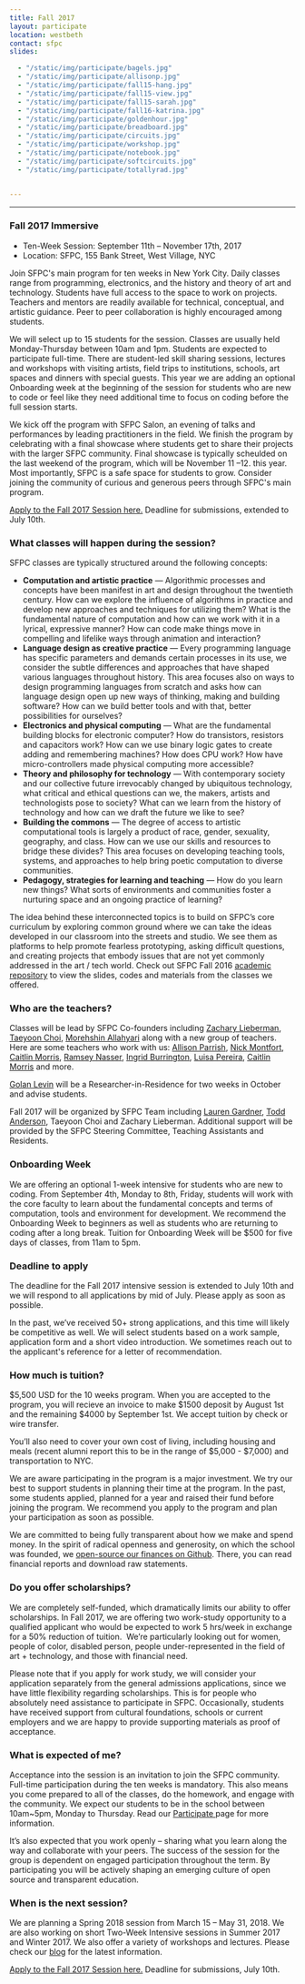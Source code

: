 ```yaml
---
title: Fall 2017
layout: participate
location: westbeth
contact: sfpc
slides:

  - "/static/img/participate/bagels.jpg"
  - "/static/img/participate/allisonp.jpg"
  - "/static/img/participate/fall15-hang.jpg"
  - "/static/img/participate/fall15-view.jpg"
  - "/static/img/participate/fall15-sarah.jpg"
  - "/static/img/participate/fall16-katrina.jpg"
  - "/static/img/participate/goldenhour.jpg"
  - "/static/img/participate/breadboard.jpg"
  - "/static/img/participate/circuits.jpg"
  - "/static/img/participate/workshop.jpg"
  - "/static/img/participate/notebook.jpg"
  - "/static/img/participate/softcircuits.jpg"
  - "/static/img/participate/totallyrad.jpg"


---
```


***

### Fall 2017 Immersive
- Ten-Week Session: September 11th – November 17th, 2017
- Location: SFPC, 155 Bank Street, West Village, NYC

Join SFPC's main program for ten weeks in New York City. Daily classes range from programming, electronics, and the history and theory of art and technology. Students have full access to the space to work on projects. Teachers and mentors are readily available for technical, conceptual, and artistic guidance. Peer to peer collaboration is highly encouraged among students.

We will select up to 15 students for the session. Classes are usually held Monday-Thursday between 10am and 1pm. Students are expected to participate full-time.   There are student-led skill sharing sessions, lectures and workshops with visiting artists, field trips to institutions, schools, art spaces and dinners with special guests.
This year we are adding an optional Onboarding week at the beginning of the session for students who are new to code or feel like they need additional time to focus on coding before the full session starts.

We kick off the program with SFPC Salon, an evening of talks and performances by leading practitioners in the field. We finish the program by celebrating with a final showcase where students get to share their projects with the larger SFPC community. Final showcase is typically scheulded on the last weekend of the program, which will be November 11 –12. this year. Most importantly, SFPC is a safe space for students to grow. Consider joining the community of curious and generous peers through SFPC's main program.

<div class="alert alert-success" role="alert"> <a href="https://docs.google.com/forms/d/e/1FAIpQLScLz8Vsrl7Xq5qUF9nDDNC1CP4DISY3Rxbq2SH0b_EoluL7_A/viewform">Apply to the Fall 2017 Session here.</a> Deadline for submissions, extended to July 10th.
</div>

### What classes will happen during the session?

SFPC classes are typically structured around the following concepts:

- **Computation and artistic practice** — Algorithmic processes and concepts have been manifest in art and design throughout the twentieth century. How can we explore the influence of algorithms in practice and develop new approaches and techniques for utilizing them? What is the fundamental nature of computation and how can we work with it in a lyrical, expressive manner? How can code make things move in compelling and lifelike ways through animation and interaction?
- **Language design as creative practice** — Every programming language has specific parameters and demands certain processes in its use, we consider the subtle differences and approaches that have shaped various languages throughout history. This area focuses also on ways to design programming languages from scratch and asks how can language design open up new ways of thinking, making and building software? How can we build better tools and with that, better possibilities for ourselves?
- **Electronics and physical computing** — What are the fundamental building blocks for electronic computer? How do transistors, resistors and capacitors work? How can we use binary logic gates to create adding and remembering machines? How does CPU work? How have micro-controllers made physical computing more accessible?
- **Theory and philosophy for technology** — With contemporary society and our collective future irrevocably changed by ubiquitous technology, what critical and ethical questions can we, the makers, artists and technologists pose to society? What can we learn from the history of technology and how can we draft the future we like to see?
- **Building the commons** — The degree of access to artistic computational tools is largely a product of race, gender, sexuality, geography, and class. How can we use our skills and resources to bridge these divides? This area focuses on developing teaching tools, systems, and approaches to help bring poetic computation to diverse communities.
- **Pedagogy, strategies for learning and teaching** — How do you learn new things? What sorts of environments and communities foster a nurturing space and an ongoing practice of learning?


The idea behind these interconnected topics is to build on SFPC’s core curriculum by exploring common ground where we can take the ideas developed in our classroom into the streets and studio. We see them as platforms to help promote fearless prototyping, asking difficult questions, and creating projects that embody issues that are not yet commonly addressed in the art / tech world. Check out SFPC Fall 2016 [academic repository](https://github.com/SFPC/fall16) to view the slides, codes and materials from the classes we offered.

### Who are the teachers?

Classes will be lead by SFPC Co-founders including [Zachary Lieberman](http://thesystemis.com/), [Taeyoon Choi](http://taeyoonchoi.com/), [Morehshin Allahyari](http://www.morehshin.com/) along with a new group of teachers. Here are some teachers who work with us: [Allison Parrish](http://www.decontextualize.com/), [Nick Montfort](http://nickm.com), [Caitlin Morris](http://www.caitlinmorris.net/), [Ramsey Nasser](http://nas.sr/), [Ingrid Burrington](http://lifewinning.com/), [Luisa Pereira](http://www.luisaph.com/), [Caitlin Morris](http://www.caitlinmorris.net/) and more.

[Golan Levin](http://www.flong.com) will be a Researcher-in-Residence for two weeks in October and advise students.

Fall 2017 will be organized by SFPC Team including [Lauren Gardner](http://laurengardner.com/), [Todd Anderson](http://toddwords.com/), Taeyoon Choi and Zachary Lieberman. Additional support will be provided by the SFPC Steering Committee, Teaching Assistants and Residents.

### Onboarding Week

We are offering an optional 1-week intensive for students who are new to coding. From September 4th, Monday to 8th, Friday, students will work with the core faculty to learn about the fundamental concepts and terms of computation, tools and environment for development. We recommend the Onboarding Week to beginners as well as students who are returning to coding after a long break. Tuition for Onboarding Week will be $500 for five days of classes, from 11am to 5pm.



### Deadline to apply

The deadline for the Fall 2017 intensive session is extended to July 10th and we will respond to all applications by mid of July. Please apply as soon as possible.

In the past, we’ve received 50+ strong applications, and this time will likely be competitive as well. We will select students based on a work sample, application form and a short video introduction. We sometimes reach out to the applicant's reference for a letter of recommendation.

### How much is tuition?

$5,500 USD for the 10 weeks program. When you are accepted to the program, you will recieve an invoice to make $1500 deposit by August 1st and the remaining $4000 by September 1st. We accept tuition by check or wire transfer.

You’ll also need to cover your own cost of living, including housing and meals (recent alumni report this to be in the range of $5,000 - $7,000) and transportation to NYC.

We are aware participating in the program is a major investment. We try our best to support students in planning their time at the program. In the past, some students applied, planned for a year and raised their fund before joining the program. We recommend you apply to the program and plan your participation as soon as possible.

We are committed to being fully transparent about how we make and spend money. In the spirit of radical openness and generosity, on which the school was founded, we [open-source our finances on Github](http://github.com/sfpc/finance-and-administration). There, you can read financial reports and download raw statements.

### Do you offer scholarships?

We are completely self-funded, which dramatically limits our ability to offer scholarships. In Fall 2017, we are offering two work-study opportunity to a qualified applicant who would be expected to work 5 hrs/week in exchange for a 50% reduction of tuition.  We’re particularly looking out for women, people of color, disabled person, people under-represented in the field of art + technology, and those with financial need.

Please note that if you apply for work study, we will consider your application separately from the general admissions applications, since we have little flexibility regarding scholarships. This is for people who absolutely need assistance to participate in SFPC. Occasionally, students have received support from cultural foundations, schools or current employers and we are happy to provide supporting materials as proof of acceptance.

### What is expected of me?

Acceptance into the session is an invitation to join the SFPC community. Full-time participation during the ten weeks is mandatory. This also means you come prepared to all of the classes, do the homework, and engage with the community. We expect our students to be in the school between 10am~5pm, Monday to Thursday. Read our <a href="/participate/"> Participate </a> page for more information.

It’s also expected that you work openly – sharing what you learn along the way and collaborate with your peers. The success of the session for the group is dependent on engaged participation throughout the term. By participating you will be actively shaping an emerging culture of open source and transparent education.


### When is the next session?

We are planning a Spring 2018 session from March 15 – May 31, 2018. We are also working on short Two-Week Intensive sessions in Summer 2017 and Winter 2017. We also offer a variety of workshops and lectures. Please check our [blog](http://blog.sfpc.io) for the latest information.

<div class="alert alert-success" role="alert"> <a href="https://docs.google.com/forms/d/e/1FAIpQLScLz8Vsrl7Xq5qUF9nDDNC1CP4DISY3Rxbq2SH0b_EoluL7_A/viewform">Apply to the Fall 2017 Session here.</a> Deadline for submissions, July 10th.
</div>
